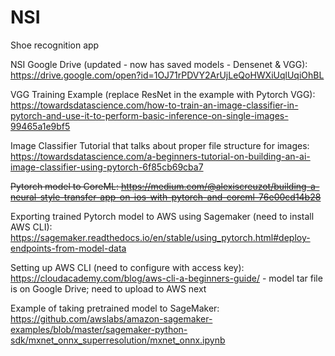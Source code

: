 # NSI

Shoe recognition app

NSI Google Drive (updated - now has saved models - Densenet & VGG): https://drive.google.com/open?id=1OJ71rPDVY2ArUjLeQoHWXiUqlUqiOhBL

VGG Training Example (replace ResNet in the example with Pytorch VGG): https://towardsdatascience.com/how-to-train-an-image-classifier-in-pytorch-and-use-it-to-perform-basic-inference-on-single-images-99465a1e9bf5

Image Classifier Tutorial that talks about proper file structure for images: https://towardsdatascience.com/a-beginners-tutorial-on-building-an-ai-image-classifier-using-pytorch-6f85cb69cba7

<s>Pytorch model to CoreML: https://medium.com/@alexiscreuzot/building-a-neural-style-transfer-app-on-ios-with-pytorch-and-coreml-76e00cd14b28</s>

Exporting trained Pytorch model to AWS using Sagemaker (need to install AWS CLI): https://sagemaker.readthedocs.io/en/stable/using_pytorch.html#deploy-endpoints-from-model-data

Setting up AWS CLI (need to configure with access key): https://cloudacademy.com/blog/aws-cli-a-beginners-guide/ - model tar file is on Google Drive; need to upload to AWS next

Example of taking pretrained model to SageMaker: https://github.com/awslabs/amazon-sagemaker-examples/blob/master/sagemaker-python-sdk/mxnet_onnx_superresolution/mxnet_onnx.ipynb
